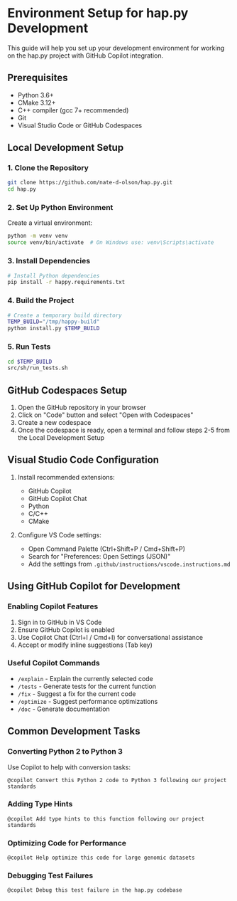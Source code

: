 # Environment Setup for hap.py Development

This guide will help you set up your development environment for working on the hap.py project with GitHub Copilot integration.

## Prerequisites

- Python 3.6+
- CMake 3.12+
- C++ compiler (gcc 7+ recommended)
- Git
- Visual Studio Code or GitHub Codespaces

## Local Development Setup

### 1. Clone the Repository

```bash
git clone https://github.com/nate-d-olson/hap.py.git
cd hap.py
```

### 2. Set Up Python Environment

Create a virtual environment:

```bash
python -m venv venv
source venv/bin/activate  # On Windows use: venv\Scripts\activate
```

### 3. Install Dependencies

```bash
# Install Python dependencies
pip install -r happy.requirements.txt
```

### 4. Build the Project

```bash
# Create a temporary build directory
TEMP_BUILD="/tmp/happy-build"
python install.py $TEMP_BUILD
```

### 5. Run Tests

```bash
cd $TEMP_BUILD
src/sh/run_tests.sh
```

## GitHub Codespaces Setup

1. Open the GitHub repository in your browser
2. Click on "Code" button and select "Open with Codespaces"
3. Create a new codespace
4. Once the codespace is ready, open a terminal and follow steps 2-5 from the Local Development Setup

## Visual Studio Code Configuration

1. Install recommended extensions:
   - GitHub Copilot
   - GitHub Copilot Chat
   - Python
   - C/C++
   - CMake

2. Configure VS Code settings:
   - Open Command Palette (Ctrl+Shift+P / Cmd+Shift+P)
   - Search for "Preferences: Open Settings (JSON)"
   - Add the settings from `.github/instructions/vscode.instructions.md`

## Using GitHub Copilot for Development

### Enabling Copilot Features

1. Sign in to GitHub in VS Code
2. Ensure GitHub Copilot is enabled
3. Use Copilot Chat (Ctrl+I / Cmd+I) for conversational assistance
4. Accept or modify inline suggestions (Tab key)

### Useful Copilot Commands

- `/explain` - Explain the currently selected code
- `/tests` - Generate tests for the current function
- `/fix` - Suggest a fix for the current code
- `/optimize` - Suggest performance optimizations
- `/doc` - Generate documentation

## Common Development Tasks

### Converting Python 2 to Python 3

Use Copilot to help with conversion tasks:

```
@copilot Convert this Python 2 code to Python 3 following our project standards
```

### Adding Type Hints

```
@copilot Add type hints to this function following our project standards
```

### Optimizing Code for Performance

```
@copilot Help optimize this code for large genomic datasets
```

### Debugging Test Failures

```
@copilot Debug this test failure in the hap.py codebase
```
